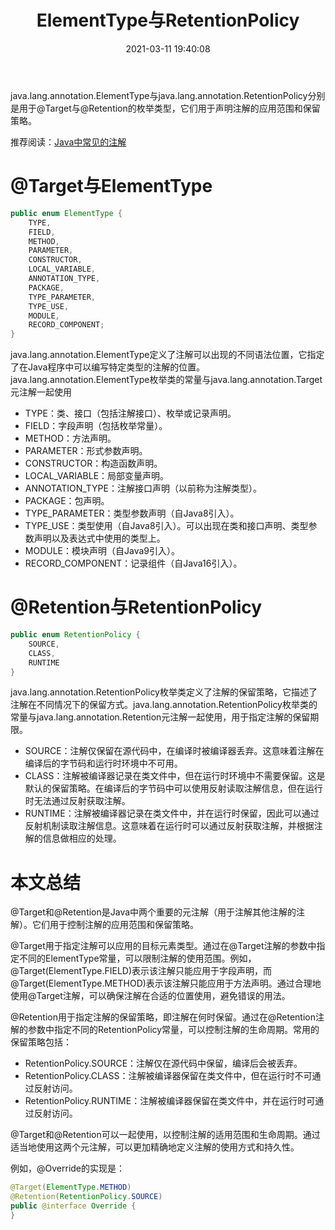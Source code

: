 ﻿---
title: ElementType与RetentionPolicy
date: 2021-03-11 19:40:08
summary: 本文分享java.lang.annotation.ElementType与java.lang.annotation.RetentionPolicy的相关内容，其中ElementType与@Target、RetentionPolicy与@Retention绑定。
tags:
- Java
categories:
- Java
---

java.lang.annotation.ElementType与java.lang.annotation.RetentionPolicy分别是用于@Target与@Retention的枚举类型，它们用于声明注解的应用范围和保留策略。

推荐阅读：[Java中常见的注解](https://blankspace.blog.csdn.net/article/details/116377460)

# @Target与ElementType

```java
public enum ElementType {
    TYPE,
    FIELD,
    METHOD,
    PARAMETER,
    CONSTRUCTOR,
    LOCAL_VARIABLE,
    ANNOTATION_TYPE,
    PACKAGE,
    TYPE_PARAMETER,
    TYPE_USE,
    MODULE,
    RECORD_COMPONENT;
}
```

java.lang.annotation.ElementType定义了注解可以出现的不同语法位置，它指定了在Java程序中可以编写特定类型的注解的位置。java.lang.annotation.ElementType枚举类的常量与java.lang.annotation.Target元注解一起使用
- TYPE：类、接口（包括注解接口）、枚举或记录声明。
- FIELD：字段声明（包括枚举常量）。
- METHOD：方法声明。
- PARAMETER：形式参数声明。
- CONSTRUCTOR：构造函数声明。
- LOCAL_VARIABLE：局部变量声明。
- ANNOTATION_TYPE：注解接口声明（以前称为注解类型）。
- PACKAGE：包声明。
- TYPE_PARAMETER：类型参数声明（自Java8引入）。
- TYPE_USE：类型使用（自Java8引入）。可以出现在类和接口声明、类型参数声明以及表达式中使用的类型上。
- MODULE：模块声明（自Java9引入）。
- RECORD_COMPONENT：记录组件（自Java16引入）。

# @Retention与RetentionPolicy

```java
public enum RetentionPolicy {
    SOURCE,
    CLASS,
    RUNTIME
}
```

java.lang.annotation.RetentionPolicy枚举类定义了注解的保留策略，它描述了注解在不同情况下的保留方式。java.lang.annotation.RetentionPolicy枚举类的常量与java.lang.annotation.Retention元注解一起使用，用于指定注解的保留期限。
- SOURCE：注解仅保留在源代码中，在编译时被编译器丢弃。这意味着注解在编译后的字节码和运行时环境中不可用。
- CLASS：注解被编译器记录在类文件中，但在运行时环境中不需要保留。这是默认的保留策略。在编译后的字节码中可以使用反射读取注解信息，但在运行时无法通过反射获取注解。
- RUNTIME：注解被编译器记录在类文件中，并在运行时保留，因此可以通过反射机制读取注解信息。这意味着在运行时可以通过反射获取注解，并根据注解的信息做相应的处理。

# 本文总结

@Target和@Retention是Java中两个重要的元注解（用于注解其他注解的注解）。它们用于控制注解的应用范围和保留策略。

@Target用于指定注解可以应用的目标元素类型。通过在@Target注解的参数中指定不同的ElementType常量，可以限制注解的使用范围。例如，@Target(ElementType.FIELD)表示该注解只能应用于字段声明，而@Target(ElementType.METHOD)表示该注解只能应用于方法声明。通过合理地使用@Target注解，可以确保注解在合适的位置使用，避免错误的用法。

@Retention用于指定注解的保留策略，即注解在何时保留。通过在@Retention注解的参数中指定不同的RetentionPolicy常量，可以控制注解的生命周期。常用的保留策略包括：
- RetentionPolicy.SOURCE：注解仅在源代码中保留，编译后会被丢弃。
- RetentionPolicy.CLASS：注解被编译器保留在类文件中，但在运行时不可通过反射访问。
- RetentionPolicy.RUNTIME：注解被编译器保留在类文件中，并在运行时可通过反射访问。

@Target和@Retention可以一起使用，以控制注解的适用范围和生命周期。通过适当地使用这两个元注解，可以更加精确地定义注解的使用方式和持久性。

例如，@Override的实现是：

```java
@Target(ElementType.METHOD)
@Retention(RetentionPolicy.SOURCE)
public @interface Override {
}
```

